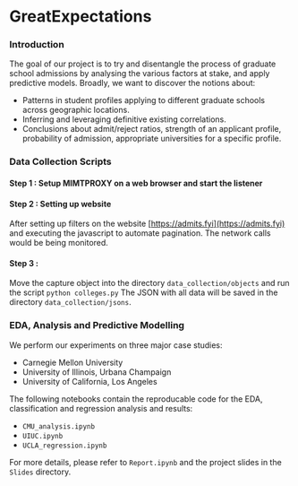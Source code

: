 # GreatExpectations

### Introduction

The goal of our project is to try and disentangle the process of graduate school admissions by analysing the various factors at stake, and apply predictive models. Broadly, we want to discover the notions about:
- Patterns in student profiles applying to different graduate schools across geographic locations.
- Inferring and leveraging definitive existing correlations.
- Conclusions about admit/reject ratios, strength of an applicant profile, probability of admission, appropriate universities for a specific profile.

### Data Collection Scripts
#### Step 1 : Setup MIMTPROXY on a web browser and start the listener

#### Step 2 : Setting up website
After setting up filters on the website [https://admits.fyi](https://admits.fyi) and executing the javascript to automate pagination. The network calls would be being monitored.

#### Step 3 : 
Move the capture object into the directory `data_collection/objects` and run the script 
```python colleges.py```
 The JSON with all data will be saved in the directory `data_collection/jsons`. 

### EDA, Analysis and Predictive Modelling

We perform our experiments on three major case studies:
- Carnegie Mellon University
- University of Illinois, Urbana Champaign
- University of California, Los Angeles

The following notebooks contain the reproducable code for the EDA, classification and regression analysis and results:
- `CMU_analysis.ipynb`
- `UIUC.ipynb`
- `UCLA_regression.ipynb`

For more details, please refer to `Report.ipynb` and the project slides in the `Slides` directory.
